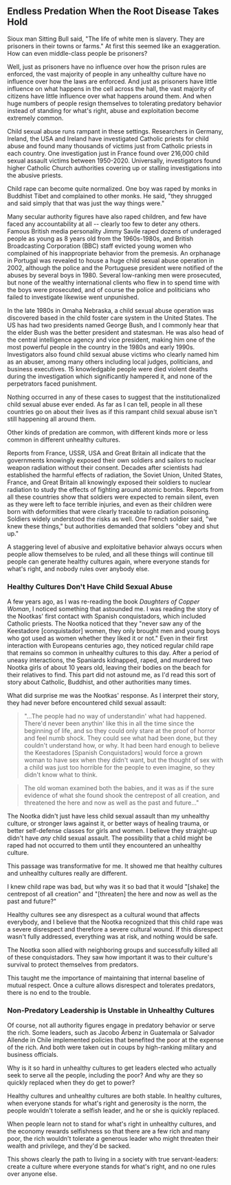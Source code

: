 ## Endless Predation When the Root Disease Takes Hold

Sioux man Sitting Bull said, "The life of white men is slavery. They are prisoners in their towns or farms." At first this seemed like an exaggeration. How can even middle-class people be prisoners?

Well, just as prisoners have no influence over how the prison rules are enforced, the vast majority of people in any unhealthy culture have no influence over how the laws are enforced. And just as prisoners have little influence on what happens in the cell across the hall, the vast majority of citizens have little influence over what happens around them. And when huge numbers of people resign themselves to tolerating predatory behavior instead of standing for what's right, abuse and exploitation become extremely common.

Child sexual abuse runs rampant in these settings. Researchers in Germany, Ireland, the USA and Ireland have investigated Catholic priests for child abuse and found many thousands of victims just from Catholic priests in each country. One investigation just in France found over 216,000 child sexual assault victims between 1950-2020. Universally, investigators found higher Catholic Church authorities covering up or stalling investigations into the abusive priests.

Child rape can become quite normalized. One boy was raped by monks in Buddhist Tibet and complained to other monks. He said, "they shrugged and said simply that that was just the way things were."

Many secular authority figures have also raped children, and few have faced any accountability at all -- clearly too few to deter any others. Famous British media personality Jimmy Savile raped dozens of underaged people as young as 8 years old from the 1960s-1980s, and British Broadcasting Corporation (BBC) staff evicted young women who complained of his inappropriate behavior from the premesis. An orphanage in Portugal was revealed to house a huge child sexual abuse operation in 2002, although the police and the Portuguese president were notified of the abuses by several boys in 1980. Several low-ranking men were prosecuted, but none of the wealthy international clients who flew in to spend time with the boys were prosecuted, and of course the police and politicians who failed to investigate likewise went unpunished.

In the late 1980s in Omaha Nebraska, a child sexual abuse operation was discovered based in the child foster care system in the United States. The US has had two presidents named George Bush, and I commonly hear that the elder Bush was the better president and statesman. He was also head of the central intelligence agency and vice president, making him one of the most powerful people in the country in the 1980s and early 1990s. Investigators also found child sexual abuse victims who clearly named him as an abuser, among many others including local judges, politicians, and business executives. 15 knowledgable people were died violent deaths during the investigation which significantly hampered it, and none of the perpetrators faced punishment.

Nothing occurred in any of these cases to suggest that the institutionalized child sexual abuse ever ended. As far as I can tell, people in all these countries go on about their lives as if this rampant child sexual abuse isn't still happening all around them.

Other kinds of predation are common, with different kinds more or less common in different unhealthy cultures. 

Reports from France, USSR, USA and Great Britain all indicate that the governments knowingly exposed their own soldiers and sailors to nuclear weapon radiation without their consent. Decades after scientists had established the harmful effects of radiation, the Soviet Union, United States, France, and Great Britain all knowingly exposed their soldiers to nuclear radiation to study the effects of fighting around atomic bombs. Reports from all these countries show that soldiers were expected to remain silent, even as they were left to face terrible injuries, and even as their children were born with deformities that were clearly traceable to radiation poisoning. Soldiers widely understood the risks as well. One French soldier said, "we knew these things," but authorities demanded that soldiers "obey and shut up."

A staggering level of abusive and exploitative behavior always occurs when people allow themselves to be ruled, and all these things will continue till people can generate healthy cultures again, where everyone stands for what's right, and nobody rules over anybody else.

### Healthy Cultures Don't Have Child Sexual Abuse

A few years ago, as I was re-reading the book _Daughters of Copper Woman_, I noticed something that astounded me. I was reading the story of the Nootkas' first contact with Spanish conquistadors, which included Catholic priests. The Nootka noticed that they "never saw any of the Keestadore [conquistador] women, they only brought men and young boys who got used as women whether they liked it or not." Even in their first interaction with Europeans centuries ago, they noticed regular child rape that remains so common in unhealthy cultures to this day. After a period of uneasy interactions, the Spaniards kidnapped, raped, and murdered two Nootka girls of about 10 years old, leaving their bodies on the beach for their relatives to find. This part did not astound me, as I'd read this sort of story about Catholic, Buddhist, and other authorities many times.

What did surprise me was the Nootkas' response. As I interpret their story, they had never before encountered child sexual assault:

> "...The people had no way of understandin' what had happened. There'd never been anythin' like this in all the time since the beginning of life, and so they could only stare at the proof of horror and feel numb shock. They could see what had been done, but they couldn't understand how, or why. It had been hard enough to believe the Keestadores [Spanish Conquistadors] would force a grown woman to have sex when they didn't want, but the thought of sex with a child was just too horrible for the people to even imagine, so they didn't know what to think.

> The old woman examined both the babies, and it was as if the sure evidence of what she found shook the centrepost of all creation, and threatened the here and now as well as the past and future..."

The Nootka didn't just have less child sexual assault than my unhealthy culture, or stronger laws against it, or better ways of healing trauma, or better self-defense classes for girls and women. I believe they straight-up didn't have _any_ child sexual assault. The possibility that a child might be raped had not occurred to them until they encountered an unhealthy culture.

This passage was transformative for me. It showed me that healthy cultures and unhealthy cultures really are different.

I knew child rape was bad, but why was it so bad that it would "[shake] the centrepost of all creation" and "[threaten] the here and now as well as the past and future?"

Healthy cultures see any disrespect as a cultural wound that affects everybody, and I believe that the Nootka recognized that this child rape was a severe disrespect and therefore a severe cultural wound. If this disrespect wasn't fully addressed, everything was at risk, and nothing would be safe.

The Nootka soon allied with neighboring groups and successfully killed all of these conquistadors. They saw how important it was to their culture's survival to protect themselves from predators.

This taught me the importance of maintaining that internal baseline of mutual respect. Once a culture allows disrespect and tolerates predators, there is no end to the trouble.

### Non-Predatory Leadership is Unstable in Unhealthy Cultures

Of course, not all authority figures engage in predatory behavior or serve the rich. Some leaders, such as Jacobo Árbenz in Guatemala or Salvador Allende in Chile implemented policies that benefited the poor at the expense of the rich. And both were taken out in coups by high-ranking military and business officials.

Why is it so hard in unhealthy cultures to get leaders elected who actually seek to serve all the people, including the poor? And why are they so quickly replaced when they do get to power?

Healthy cultures and unhealthy cultures are both stable. In healthy cultures, when everyone stands for what's right and generosity is the norm, the people wouldn't tolerate a selfish leader, and he or she is quickly replaced.

When people learn not to stand for what's right in unhealthy cultures, and the economy rewards selfishness so that there are a few rich and many poor, the rich wouldn't tolerate a generous leader who might threaten their wealth and privilege, and they'd be sacked.

This shows clearly the path to living in a society with true servant-leaders: create a culture where everyone stands for what's right, and no one rules over anyone else.